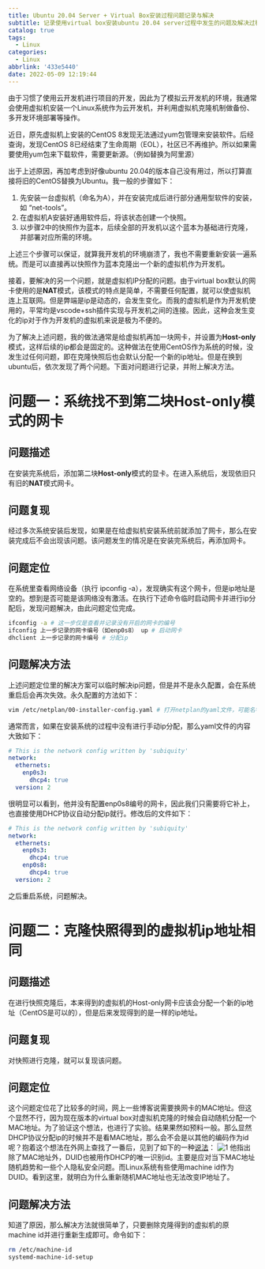 ```yaml
---
title: Ubuntu 20.04 Server + Virtual Box安装过程问题记录与解决
subtitle: 记录使用virtual box安装ubuntu 20.04 server过程中发生的问题及解决过程
catalog: true
tags:
  - Linux
categories:
  - Linux
abbrlink: '433e5440'
date: 2022-05-09 12:19:44
---
```


由于习惯了使用云开发机进行项目的开发，因此为了模拟云开发机的环境，我通常会使用虚拟机安装一个Linux系统作为云开发机，并利用虚拟机克隆机制做备份、多开发环境部署等操作。

近日，原先虚拟机上安装的CentOS 8发现无法通过yum包管理来安装软件。后经查询，发现CentOS 8已经结束了生命周期（EOL），社区已不再维护。所以如果需要使用yum包来下载软件，需要更新源。（例如替换为阿里源）

出于上述原因，再加考虑到好像ubuntu 20.04的版本自己没有用过，所以打算直接将旧的CentOS替换为Ubuntu。我一般的步骤如下：
1. 先安装一台虚拟机（命名为A），并在安装完成后进行部分通用型软件的安装，如 “net-tools”。
2. 在虚拟机A安装好通用软件后，将该状态创建一个快照。
3. 以步骤2中的快照作为蓝本，后续全部的开发机以这个蓝本为基础进行克隆，并部署对应所需的环境。

上述三个步骤可以保证，就算我开发机的环境崩溃了，我也不需要重新安装一遍系统。而是可以直接再以快照作为蓝本克隆出一个新的虚拟机作为开发机。

接着，要解决的另一个问题，就是虚拟机IP分配的问题。由于virtual box默认的网卡使用的是**NAT**模式，该模式的特点是简单，不需要任何配置，就可以使虚拟机连上互联网。但是弊端是ip是动态的，会发生变化。而我的虚拟机是作为开发机使用的，平常均是vscode+ssh插件实现与开发机之间的连接。因此，这种会发生变化的ip对于作为开发机的虚拟机来说是极为不便的。

为了解决上述问题，我的做法通常是给虚拟机再加一块网卡，并设置为**Host-only**模式，这样后续的ip都会是固定的。这种做法在使用CentOS作为系统的时候，没发生过任何问题，即在克隆快照后也会默认分配一个新的ip地址。但是在换到ubuntu后，依次发现了两个问题。下面对问题进行记录，并附上解决方法。

# 问题一：系统找不到第二块Host-only模式的网卡
## 问题描述
在安装完系统后，添加第二块**Host-only**模式的显卡。在进入系统后，发现依旧只有旧的**NAT**模式网卡。

## 问题复现
经过多次系统安装后发现，如果是在给虚拟机安装系统前就添加了网卡，那么在安装完成后不会出现该问题。该问题发生的情况是在安装完系统后，再添加网卡。

## 问题定位
在系统里查看网络设备（执行 ipconfig -a），发现确实有这个网卡，但是ip地址是空的。想到是否可能是该网络没有激活。在执行下述命令临时启动网卡并进行ip分配后，发现问题解决，由此问题定位完成。
```bash
ifconfig -a # 这一步仅是查看并记录没有开启的网卡的编号
ifconfig 上一步记录的网卡编号（如enp0s8） up # 启动网卡
dhclient 上一步记录的网卡编号 # 分配ip
```

## 问题解决方法
上述问题定位里的解决方案可以临时解决ip问题，但是并不是永久配置，会在系统重启后会再次失效。永久配置的方法如下：
```bash
vim /etc/netplan/00-installer-config.yaml # 打开netplan的yaml文件，可能名字会不一样
```
通常而言，如果在安装系统的过程中没有进行手动ip分配，那么yaml文件的内容大致如下：
```yaml
# This is the network config written by 'subiquity'
network:
  ethernets:
    enp0s3:
      dhcp4: true
  version: 2
```
很明显可以看到，他并没有配置enp0s8编号的网卡，因此我们只需要将它补上，也直接使用DHCP协议自动分配ip就行。修改后的文件如下：
```yaml
# This is the network config written by 'subiquity'
network:
  ethernets:
    enp0s3:
      dhcp4: true
    enp0s8:
      dhcp4: true
  version: 2
```
之后重启系统，问题解决。

# 问题二：克隆快照得到的虚拟机ip地址相同
## 问题描述
在进行快照克隆后，本来得到的虚拟机的Host-only网卡应该会分配一个新的ip地址（CentOS是可以的），但是后来发现得到的是一样的ip地址。

## 问题复现
对快照进行克隆，就可以复现该问题。

## 问题定位
这个问题定位花了比较多的时间，网上一些博客说需要换网卡的MAC地址。但这个显然不行，因为现在版本的virtual box对虚拟机克隆的时候会自动随机分配一个MAC地址。为了验证这个想法，也进行了实验。结果果然如预料一般。那么显然DHCP协议分配ip的时候并不是看MAC地址，那么会不会是以其他的编码作为id呢？抱着这个想法在外网上查找了一番后，见到了如下的一种[说法](https://forums.virtualbox.org/viewtopic.php?f=6&t=100850#p489404)：
![1](https://cdn.jsdelivr.net/gh/vwonx/blog-imgs/ubuntu-vb-problems-record/1.png)
他指出除了MAC地址外，DUID也被用作DHCP的唯一识别id。主要是应对当下MAC地址随机趋势和一些个人隐私安全问题。而Linux系统有些使用machine id作为DUID。看到这里，就明白为什么重新随机MAC地址也无法改变IP地址了。

## 问题解决方法 
知道了原因，那么解决方法就很简单了，只要删除克隆得到的虚拟机的原machine id并进行重新生成即可。命令如下：
```bash
rm /etc/machine-id
systemd-machine-id-setup
```
